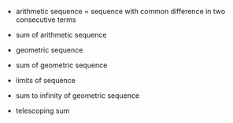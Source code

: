 - arithmetic sequence = sequence with common difference in two consecutive terms
- sum of arithmetic sequence

- geometric sequence
- sum of geometric sequence

- limits of sequence
- sum to infinity of geometric sequence
- telescoping sum
